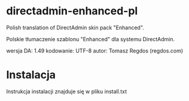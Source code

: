 directadmin-enhanced-pl
=======================

Polish translation of DirectAdmin skin pack "Enhanced".

Polskie tłumaczenie szablonu "Enhanced" dla systemu DirectAdmin.

wersja DA: 1.49
kodowanie: UTF-8
autor: Tomasz Regdos (regdos.com)

Instalacja
=======================
Instrukcja instalacji znajduje się w pliku install.txt

